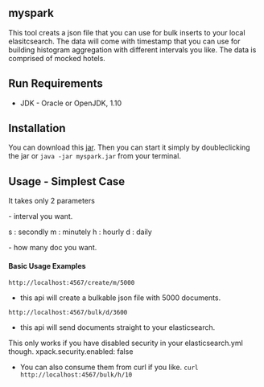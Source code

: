 ## myspark

This tool creats a json file that you can use for bulk inserts to your local elasitcsearch.
The data will come with timestamp that you can use for building histogram aggregation with different intervals you like.
The data is comprised of mocked hotels.


## Run Requirements
* JDK - Oracle or OpenJDK, 1.10

## Installation

You can download this [jar](https://github.com/TomonoriSoejima/myspark/blob/master/myspark.jar).
Then you can start it simply by doubleclicking the jar or `java -jar myspark.jar` from your terminal.

## Usage - Simplest Case

It takes only 2 parameters

<interval> - interval you want.


s : secondly
m : minutely
h : hourly
d : daily


<counts> - how many doc you want. 

#### Basic Usage Examples

`http://localhost:4567/create/m/5000`
- this api will create a bulkable json file with 5000 documents.



`http://localhost:4567/bulk/d/3600`

- this api will send documents straight to your elasticsearch.

This only works if you have disabled security in your elasticsearch.yml though.
xpack.security.enabled: false

- You can also consume them from curl if you like.
`curl http://localhost:4567/bulk/h/10`









